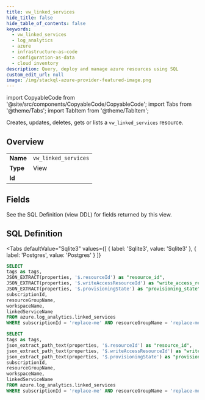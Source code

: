 ```yaml
--- 
title: vw_linked_services
hide_title: false
hide_table_of_contents: false
keywords:
  - vw_linked_services
  - log_analytics
  - azure
  - infrastructure-as-code
  - configuration-as-data
  - cloud inventory
description: Query, deploy and manage azure resources using SQL
custom_edit_url: null
image: /img/stackql-azure-provider-featured-image.png
---
```


import CopyableCode from '@site/src/components/CopyableCode/CopyableCode';
import Tabs from '@theme/Tabs';
import TabItem from '@theme/TabItem';

Creates, updates, deletes, gets or lists a <code>vw_linked_services</code> resource.

## Overview
<table><tbody>
<tr><td><b>Name</b></td><td><code>vw_linked_services</code></td></tr>
<tr><td><b>Type</b></td><td>View</td></tr>
<tr><td><b>Id</b></td><td><CopyableCode code="azure.log_analytics.vw_linked_services" /></td></tr>
</tbody></table>

## Fields

See the SQL Definition (view DDL) for fields returned by this view.

## SQL Definition

<Tabs
defaultValue="Sqlite3"
values={[
{ label: 'Sqlite3', value: 'Sqlite3' },
{ label: 'Postgres', value: 'Postgres' }
]}
>
<TabItem value="Sqlite3">

```sql
SELECT
tags as tags,
JSON_EXTRACT(properties, '$.resourceId') as "resource_id",
JSON_EXTRACT(properties, '$.writeAccessResourceId') as "write_access_resource_id",
JSON_EXTRACT(properties, '$.provisioningState') as "provisioning_state",
subscriptionId,
resourceGroupName,
workspaceName,
linkedServiceName
FROM azure.log_analytics.linked_services
WHERE subscriptionId = 'replace-me' AND resourceGroupName = 'replace-me' AND workspaceName = 'replace-me';
```

</TabItem>
<TabItem value="Postgres">

```sql
SELECT
tags as tags,
json_extract_path_text(properties, '$.resourceId') as "resource_id",
json_extract_path_text(properties, '$.writeAccessResourceId') as "write_access_resource_id",
json_extract_path_text(properties, '$.provisioningState') as "provisioning_state",
subscriptionId,
resourceGroupName,
workspaceName,
linkedServiceName
FROM azure.log_analytics.linked_services
WHERE subscriptionId = 'replace-me' AND resourceGroupName = 'replace-me' AND workspaceName = 'replace-me';
```

</TabItem>
</Tabs>
